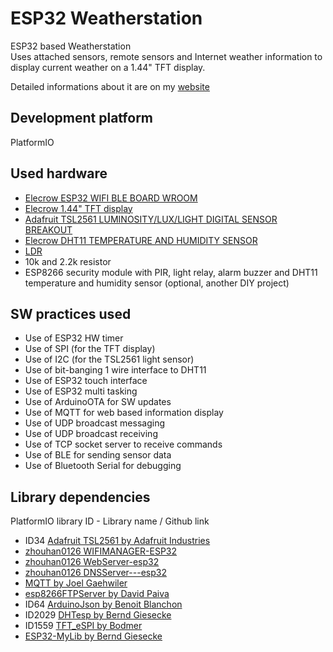 # ESP32 Weatherstation
ESP32 based Weatherstation		
Uses attached sensors, remote sensors and Internet weather information to display current weather on a 1.44" TFT display.		

Detailed informations about it are on my [website](http://desire.giesecke.tk/index.php/2018/01/29/esp32-weatherstation/)

## Development platform		
PlatformIO

## Used hardware		
- [Elecrow ESP32 WIFI BLE BOARD WROOM](https://circuit.rocks/esp32-wifi-ble-board-wroom.html?search=ESP32)		
- [Elecrow 1.44" TFT display](https://circuit.rocks/displays/tft-display-128x128)		
- [Adafruit TSL2561 LUMINOSITY/LUX/LIGHT DIGITAL SENSOR BREAKOUT](https://circuit.rocks/luminosity-lux-light-adafruit-tsl2561-digital-sensor-breakout?search=TSL2561)		
- [Elecrow DHT11 TEMPERATURE AND HUMIDITY SENSOR](https://circuit.rocks/temperature-and-humidity-dht11-sensor.html?search=DHT11)		
- [LDR](http://ph.rs-online.com/web/p/ldr-light-dependent-resistors/9146710/)		
- 10k and 2.2k resistor	 
- ESP8266 security module with PIR, light relay, alarm buzzer and DHT11 temperature and humidity sensor (optional, another DIY project)		

## SW practices used	 
- Use of ESP32 HW timer		
- Use of SPI (for the TFT display)		
- Use of I2C (for the TSL2561 light sensor) 		
- Use of bit-banging 1 wire interface to DHT11		
- Use of ESP32 touch interface		
- Use of ESP32 multi tasking		
- Use of ArduinoOTA for SW updates		 
- Use of MQTT for web based information display
- Use of UDP broadcast messaging
- Use of UDP broadcast receiving		
- Use of TCP socket server to receive commands		
- Use of BLE for sending sensor data		
- Use of Bluetooth Serial for debugging		

## Library dependencies		
PlatformIO library ID - Library name / Github link
- ID34 [Adafruit TSL2561 by Adafruit Industries](https://github.com/adafruit/Adafruit_TSL2561)		
- [zhouhan0126 WIFIMANAGER-ESP32](https://github.com/zhouhan0126/WIFIMANAGER-ESP32)		
- [zhouhan0126 WebServer-esp32](https://github.com/zhouhan0126/WebServer-esp32)		
- [zhouhan0126 DNSServer---esp32](https://github.com/zhouhan0126/DNSServer---esp32)		
- [MQTT by Joel Gaehwiler](https://github.com/256dpi/arduino-mqtt)		
- [esp8266FTPServer by David Paiva](https://github.com/nailbuster/esp8266FTPServer)		
- ID64 [ArduinoJson by Benoit Blanchon](https://github.com/bblanchon/ArduinoJson)		
- ID2029 [DHTesp by Bernd Giesecke](https://github.com/beegee-tokyo/DHTesp)		
- ID1559 [TFT_eSPI by Bodmer](https://github.com/Bodmer/TFT_eSPI)		
- [ESP32-MyLib by Bernd Giesecke](https://github.com/beegee-tokyo/ESP32-MyLib)		
